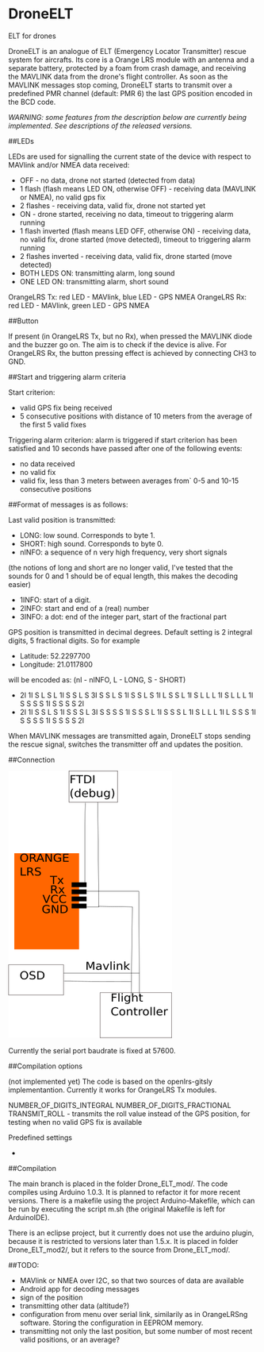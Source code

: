 # DroneELT
ELT for drones

DroneELT is an analogue of ELT (Emergency Locator Transmitter) rescue system for aircrafts. Its core is a Orange LRS module with an antenna and a separate battery, protected by a foam from crash damage, and receiving the MAVLINK data from the drone's flight controller. As soon as the MAVLINK messages stop coming, DroneELT starts to transmit over a predefined PMR channel (default: PMR 6) the last GPS position encoded in the BCD code.

*WARNING: some features from the description below are currently being implemented. See descriptions of the released versions.*

##LEDs 

LEDs are used for signalling the current state of the device with respect to MAVlink and/or NMEA data received:

* OFF - no data, drone not started (detected from data)
* 1 flash (flash means LED ON, otherwise OFF) - receiving data (MAVLINK or NMEA), no valid gps fix
* 2 flashes - receiving data, valid fix, drone not started yet
* ON - drone started, receiving no data, timeout to triggering alarm running
* 1 flash inverted (flash means LED OFF, otherwise ON) - receiving data, no valid fix, drone started (move detected), timeout to triggering alarm running
* 2 flashes inverted - receiving data, valid fix, drone started (move detected)
* BOTH LEDS ON: transmitting alarm, long sound
* ONE LED ON: transmitting alarm, short sound

OrangeLRS Tx: red LED - MAVlink, blue LED - GPS NMEA
OrangeLRS Rx: red LED - MAVlink, green LED - GPS NMEA

##Button

If present (in OrangeLRS Tx, but no Rx), when pressed the MAVLINK diode and the buzzer go on. The aim is to check if the device is alive.
For OrangeLRS Rx, the button pressing effect is achieved by connecting CH3 to GND.

##Start and triggering alarm criteria

Start criterion:
* valid GPS fix being received
* 5 consecutive positions with distance of 10 meters from the average of the first 5 valid fixes

Triggering alarm criterion:
alarm is triggered if start criterion has been satisfied and 10 seconds have passed after one of the following events:

* no data received
* no valid fix
* valid fix, less than 3 meters between averages from` 0-5 and 10-15 consecutive positions 


##Format of messages is as follows:

Last valid position is transmitted:

* LONG: low sound. Corresponds to byte 1.
* SHORT: high sound. Corresponds to byte 0.
* nINFO: a sequence of n very high frequency, very short signals 

(the notions of long and short are no longer valid, I've tested that the sounds for 0 and 1 should be of equal length, this makes the decoding easier)

* 1INFO: start of a digit.
* 2INFO: start and end of a (real) number
* 3INFO: a dot: end of the integer part, start of the fractional part

GPS position is transmitted in decimal degrees. Default setting is 2 integral digits, 5 fractional digits. So for example

* Latitude: 52.2297700
* Longitude: 21.0117800

will be encoded as: (nI - nINFO, L - LONG, S - SHORT)

* 2I 1I S L S L 1I S S L S 3I S S L S 1I S S L S 1I L S S L 1I S L L L 1I S L L L 1I S S S S 1I S S S S 2I
* 2I 1I S S L S 1I S S S L 3I S S S S 1I S S S L 1I S S S L 1I S L L L 1I L S S S 1I S S S S 1I S S S S 2I

When MAVLINK messages are transmitted again, DroneELT stops sending the rescue signal, switches the transmitter off and updates the position.
 

 
 

##Connection

![](https://github.com/maciek252/DroneELT/blob/master/img/DroneELT.svg.png)

Currently the serial port baudrate is fixed at 57600.

##Compilation options

(not implemented yet)
The code is based on the openlrs-gitsly implementantion. Currently it works for OrangeLRS Tx modules.

NUMBER_OF_DIGITS_INTEGRAL 
NUMBER_OF_DIGITS_FRACTIONAL
TRANSMIT_ROLL - transmits the roll value instead of the GPS position, for testing when no valid GPS fix is available

Predefined settings

-

##Compilation

The main branch is placed in the folder Drone_ELT_mod/.
The code compiles using Arduino 1.0.3. It is planned to refactor it for more recent versions.  There is a makefile using the project Arduino-Makefile, which can be run by executing the script m.sh (the original Makefile is left for ArduinoIDE).

There is an eclipse project, but it currently does not use the arduino plugin, because it is restricted to versions later than 1.5.x. It is placed in folder Drone_ELT_mod2/, but it refers to the source from Drone_ELT_mod/.

##TODO:

* MAVlink or NMEA over I2C, so that two sources of data are available
* Android app for decoding messages
* sign of the position 
* transmitting other data (altitude?)
* configuration from menu over serial link, similarily as in OrangeLRSng software. Storing the configuration in EEPROM memory.
* transmitting not only the last position, but some number of most recent valid positions, or an average?